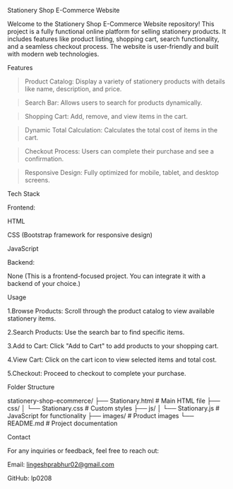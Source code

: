 Stationery Shop E-Commerce Website

Welcome to the Stationery Shop E-Commerce Website repository! This project is a fully functional online platform for selling stationery products. It includes features like product listing, shopping cart, search functionality, and a seamless checkout process. The website is user-friendly and built with modern web technologies.

Features

>Product Catalog: Display a variety of stationery products with details like name, description, and price.

>Search Bar: Allows users to search for products dynamically.

>Shopping Cart: Add, remove, and view items in the cart.

>Dynamic Total Calculation: Calculates the total cost of items in the cart.

>Checkout Process: Users can complete their purchase and see a confirmation.

>Responsive Design: Fully optimized for mobile, tablet, and desktop screens.

Tech Stack

Frontend:

HTML

CSS (Bootstrap framework for responsive design)

JavaScript 

Backend:

None (This is a frontend-focused project. You can integrate it with a backend of your choice.)

Usage

1.Browse Products: Scroll through the product catalog to view available stationery items.

2.Search Products: Use the search bar to find specific items.

3.Add to Cart: Click "Add to Cart" to add products to your shopping cart.

4.View Cart: Click on the cart icon to view selected items and total cost.

5.Checkout: Proceed to checkout to complete your purchase.

Folder Structure

stationery-shop-ecommerce/
├── Stationary.html      # Main HTML file
├── css/
│   └── Stationary.css   # Custom styles
├── js/
│   └── Stationary.js    # JavaScript for functionality
├── images/              # Product images
└── README.md            # Project documentation

Contact

For any inquiries or feedback, feel free to reach out:

Email: lingeshprabhur02@gmail.com

GitHub: lp0208
